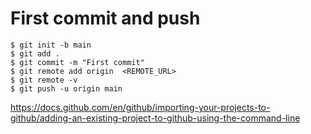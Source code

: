 # First commit and push

```
$ git init -b main
$ git add .
$ git commit -m "First commit"
$ git remote add origin  <REMOTE_URL> 
$ git remote -v
$ git push -u origin main
```

https://docs.github.com/en/github/importing-your-projects-to-github/adding-an-existing-project-to-github-using-the-command-line
